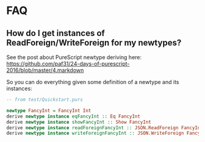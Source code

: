 # FAQ

## How do I get instances of ReadForeign/WriteForeign for my newtypes?

See the post about PureScript newtype deriving here: <https://github.com/paf31/24-days-of-purescript-2016/blob/master/4.markdown>

So you can do everything given some definition of a newtype and its instances:

```purs
-- from test/Quickstart.purs

newtype FancyInt = FancyInt Int
derive newtype instance eqFancyInt :: Eq FancyInt
derive newtype instance showFancyInt :: Show FancyInt
derive newtype instance readForeignFancyInt :: JSON.ReadForeign FancyInt
derive newtype instance writeForeignFancyInt :: JSON.WriteForeign FancyInt
```
